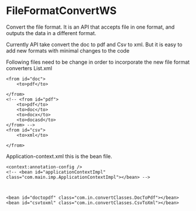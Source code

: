 FileFormatConvertWS
===================

Convert the file format. 
It is an API that accepts file in one format, and outputs the data in a different format. 

Currently API take convert the doc to pdf and Csv to xml. But it is easy to add new formats with minimal changes to the code 

Following files need to be change in order to incorporate the new file format converters
List.xml 
<?xml version="1.0"?>
<list>
	
	<from id="doc">
		<to>pdf</to>
		
	</from>
	<!-- <from id="pdf">
		<to>pdf</to>
		<to>doc</to>
		<to>docx</to>
		<to>docasd</to>
	</from> -->
	<from id="csv">
		<to>xml</to>
		
	</from>
	
</list>

Application-context.xml
this is the bean file. 
<?xml version="1.0" encoding="UTF-8"?>
<beans xmlns="http://www.springframework.org/schema/beans"
	xmlns:context="http://www.springframework.org/schema/context"
	xmlns:xsi="http://www.w3.org/2001/XMLSchema-instance" xmlns:jaxrs="http://cxf.apache.org/jaxrs"
	xmlns:http-conf="http://cxf.apache.org/transports/http/configuration"
	xsi:schemaLocation="
		http://www.springframework.org/schema/beans http://www.springframework.org/schema/beans/spring-beans.xsd
		http://www.springframework.org/schema/context http://www.springframework.org/schema/context/spring-context-3.0.xsd
		http://cxf.apache.org/jaxrs http://cxf.apache.org/schemas/jaxrs.xsd 
		http://cxf.apache.org/transports/http/configuration http://cxf.apache.org/schemas/configuration/http-conf.xsd"
	default-lazy-init="false">

	<context:annotation-config />
	<!-- <bean id="applicationContextImpl" class="com.main.imp.ApplicationContextImpl"></bean> -->

	

	<bean id="doctopdf" class="com.in.convertClasses.DocToPdf"></bean>
	<bean id="csvtoxml" class="com.in.convertClasses.CsvToXml"></bean>


</beans>
